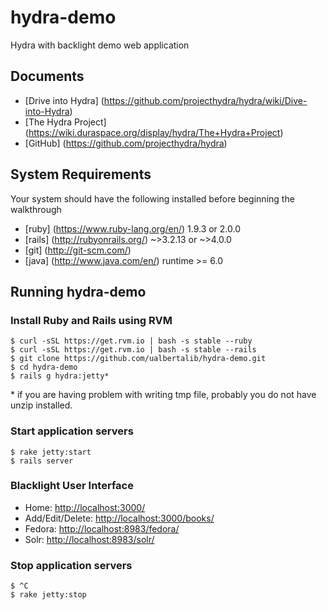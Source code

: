 # hydra-demo
Hydra with backlight demo web application

## Documents
+ [Drive into Hydra] (https://github.com/projecthydra/hydra/wiki/Dive-into-Hydra)
+ [The Hydra Project] (https://wiki.duraspace.org/display/hydra/The+Hydra+Project)
+ [GitHub] (https://github.com/projecthydra/hydra)

## System Requirements
Your system should have the following installed before beginning the walkthrough
+ [ruby] (https://www.ruby-lang.org/en/) 1.9.3 or 2.0.0
+ [rails] (http://rubyonrails.org/) ~>3.2.13 or ~>4.0.0
+ [git] (http://git-scm.com/)
+ [java] (http://www.java.com/en/) runtime >= 6.0

## Running hydra-demo

### Install Ruby and Rails using RVM

```shell
$ curl -sSL https://get.rvm.io | bash -s stable --ruby
$ curl -sSL https://get.rvm.io | bash -s stable --rails
$ git clone https://github.com/ualbertalib/hydra-demo.git
$ cd hydra-demo
$ rails g hydra:jetty*
```
  \* if you are having problem with writing tmp file, probably you do not have unzip installed.
  
### Start application servers

```shell
$ rake jetty:start
$ rails server
```

### Blacklight User Interface
+ Home: <http://localhost:3000/>
+ Add/Edit/Delete: <http://localhost:3000/books/>
+ Fedora: <http://localhost:8983/fedora/>
+ Solr: <http://localhost:8983/solr/>

### Stop application servers

```shell
$ ^C
$ rake jetty:stop
```


